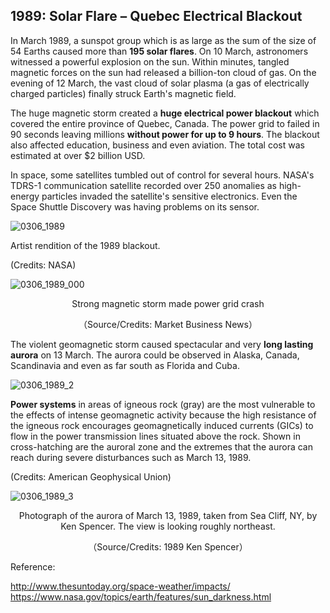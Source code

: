 ## 1989: Solar Flare – Quebec Electrical Blackout

In March 1989, a sunspot group which is as large as the sum of the size of 54 Earths caused more than **195 solar flares**. On 10 March, astronomers witnessed a powerful explosion on the sun. Within minutes, tangled magnetic forces on the sun had released a billion-ton cloud of gas. On the evening of 12 March, the vast cloud of solar plasma (a gas of electrically charged particles) finally struck Earth's magnetic field. 

The huge magnetic storm created a **huge electrical power blackout** which covered the entire province of Quebec, Canada.  The power grid to failed in 90 seconds leaving millions **without power for up to 9 hours**.  The blackout also affected education, business and even aviation.  The total cost was estimated at over $2 billion USD. 

In space, some satellites tumbled out of control for several hours. NASA's TDRS-1 communication satellite recorded over 250 anomalies as high-energy particles invaded the satellite's sensitive electronics. Even the Space Shuttle Discovery was having problems on its sensor.

![0306_1989](./static/0306_1989.jpg)

Artist rendition of the 1989 blackout.

(Credits: NASA)

![0306_1989_000](./static/0306_1989_000.jpg)

<p align="center">Strong magnetic storm made power grid crash
<p align="center">（Source/Credits: Market Business News）

The violent geomagnetic storm caused spectacular and very **long lasting aurora** on 13 March.  The aurora could be observed in Alaska, Canada, Scandinavia and even as far south as Florida and Cuba. 

![0306_1989_2](./static/0306_1989_2.jpg)

**Power systems** in areas of igneous rock (gray) are the most vulnerable to the effects of intense geomagnetic activity because the high resistance of the igneous rock encourages geomagnetically induced currents (GICs) to flow in the power transmission lines situated above the rock. Shown in cross-hatching are the auroral zone and the extremes that the aurora can reach during severe disturbances such as March 13, 1989.

(Credits: American Geophysical Union)

![0306_1989_3](./static/0306_1989_3.png)

<p align="center">Photograph of the aurora of March 13, 1989, taken from Sea Cliff, NY, by Ken Spencer. The view is looking roughly northeast.
<p align="center">（Source/Credits: 1989 Ken Spencer）


Reference:

http://www.thesuntoday.org/space-weather/impacts/
https://www.nasa.gov/topics/earth/features/sun_darkness.html
